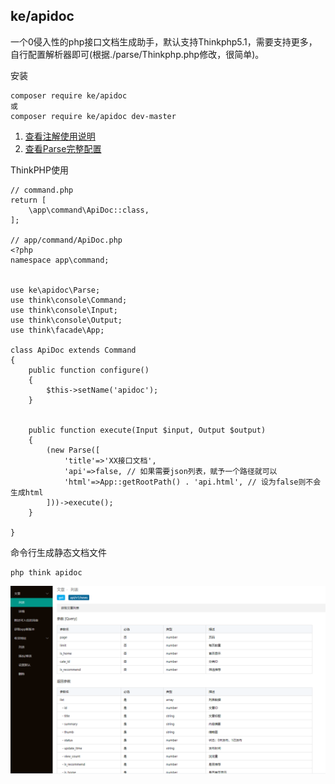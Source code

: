 ## ke/apidoc

一个0侵入性的php接口文档生成助手，默认支持Thinkphp5.1，需要支持更多，自行配置解析器即可(根据./parse/Thinkphp.php修改，很简单)。

安装

```
composer require ke/apidoc
或
composer require ke/apidoc dev-master
```

1. [查看注解使用说明](./docs/README.md)
2. [查看Parse完整配置](./docs/parse.md)

ThinkPHP使用

```
// command.php
return [
    \app\command\ApiDoc::class,
];

// app/command/ApiDoc.php
<?php
namespace app\command;


use ke\apidoc\Parse;
use think\console\Command;
use think\console\Input;
use think\console\Output;
use think\facade\App;

class ApiDoc extends Command
{
    public function configure()
    {
        $this->setName('apidoc');
    }


    public function execute(Input $input, Output $output)
    {
        (new Parse([
            'title'=>'XX接口文档',
            'api'=>false, // 如果需要json列表，赋予一个路径就可以
            'html'=>App::getRootPath() . 'api.html', // 设为false则不会生成html
        ]))->execute();
    }

}
```

命令行生成静态文档文件
```
php think apidoc
```

![QQ截图20200903144519](./docs/QQ截图20200903144519.png "QQ截图20200903144519.png")
